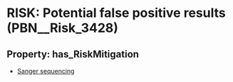 # RISK: __Potential false positive results__ (PBN__Risk_3428)

## Property: has_RiskMitigation

* [Sanger sequencing](PBN__Mitigation_2364)

